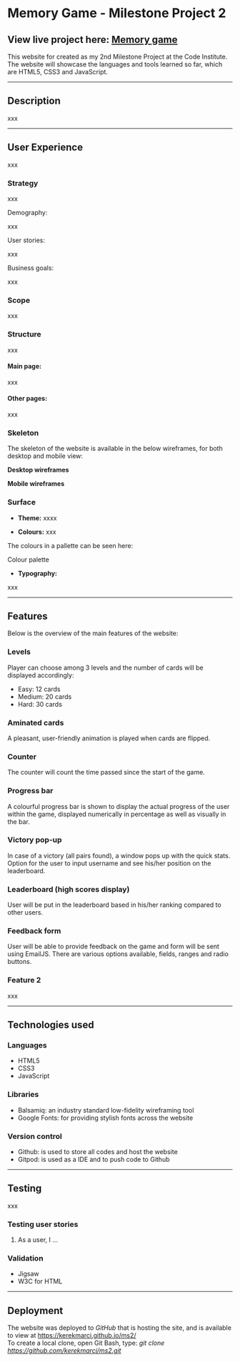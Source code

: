 # Memory Game - Milestone Project 2

## View live project here: [Memory game](https://kerekmarci.github.io/ms2/)

This website for created as my 2nd Milestone Project at the Code Institute. 
The website will showcase the languages and tools learned so far, which are HTML5, CSS3 and JavaScript.



---

## Description

xxx

---

## User Experience

xxx

### Strategy

xxx

Demography:

xxx

User stories:

xxx

Business goals: 

xxx

### Scope

xxx

### Structure

xxx

#### Main page: 

xxx

#### Other pages:

xxx

### Skeleton

The skeleton of the website is available in the below wireframes, for both desktop and mobile view:

**Desktop wireframes**



**Mobile wireframes**



### Surface

* **Theme:**
xxxx

* **Colours:**
xxx


The colours in a pallette can be seen here:

Colour palette 



* **Typography:**

xxx


---

## Features

Below is the overview of the main features of the website:

### Levels

Player can choose among 3 levels and the number of cards will be displayed accordingly:
 * Easy: 12 cards
 * Medium: 20 cards 
 * Hard: 30 cards

### Aminated cards

A pleasant, user-friendly animation is played when cards are flipped.

### Counter

The counter will count the time passed since the start of the game. 

### Progress bar

A colourful progress bar is shown to display the actual progress of the user within the game, displayed numerically in percentage as well as visually in the bar.

### Victory pop-up

In case of a victory (all pairs found), a window pops up with the quick stats. Option for the user to input username and see his/her position on the leaderboard.

### Leaderboard (high scores display)

User will be put in the leaderboard based in his/her ranking compared to other users.

### Feedback form

User will be able to provide feedback on the game and form will be sent using EmailJS. There are various options available, fields, ranges and radio buttons.

### Feature 2

xxx

---

## Technologies used

### Languages

* HTML5
* CSS3
* JavaScript

### Libraries

* Balsamiq: an industry standard low-fidelity wireframing tool
* Google Fonts: for providing stylish fonts across the website

### Version control

* Github: is used to store all codes and host the website 
* Gitpod: is used as a IDE and to push code to Github

---

## Testing

xxx

### Testing user stories

1. As a user, I ...

### Validation

* Jigsaw 
* W3C for HTML

---

## Deployment

The website was deployed to *GitHub* that is hosting the site, and is available to view at https://kerekmarci.github.io/ms2/ \
To create a local clone, open Git Bash, type: *git clone https://github.com/kerekmarci/ms2.git* 

